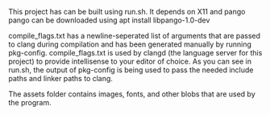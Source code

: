This project has can be built using run.sh.
It depends on X11 and pango
pango can be downloaded using apt install libpango-1.0-dev

compile_flags.txt has a newline-seperated list of arguments that are passed
to clang during compilation and has been generated manually by running pkg-config.
compile_flags.txt is used by clangd (the language server for this project) to
provide intellisense to your editor of choice.
As you can see in run.sh, the output of pkg-config is being used
to pass the needed include paths and linker paths to clang.

The assets folder contains images, fonts, and other blobs that are used by the
program.
